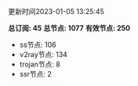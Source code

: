 更新时间2023-01-05 13:25:45

**总订阅: 45**
**总节点: 1077**
**有效节点: 250**
- ss节点: 106
- v2ray节点: 134
- trojan节点: 8
- ssr节点: 2
